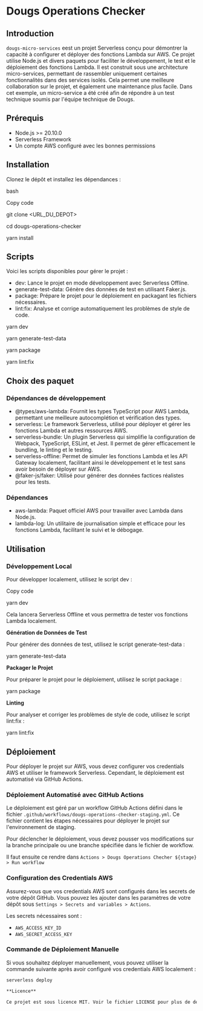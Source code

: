 ﻿# Dougs Operations Checker

## Introduction

`dougs-micro-services` eest un projet Serverless conçu pour démontrer la capacité à configurer et déployer des fonctions Lambda sur AWS. Ce projet utilise Node.js et divers paquets pour faciliter le développement, le test et le déploiement des fonctions Lambda. Il est construit sous une architecture micro-services, permettant de rassembler uniquement certaines fonctionnalités dans des services isolés. Cela permet une meilleure collaboration sur le projet, et également une maintenance plus facile. Dans cet exemple, un micro-service a été créé afin de répondre à un test technique soumis par l'équipe technique de Dougs.

## Prérequis

- Node.js >= 20.10.0
- Serverless Framework
- Un compte AWS configuré avec les bonnes permissions

## Installation

Clonez le dépôt et installez les dépendances :

bash

Copy code

git clone <URL\_DU\_DEPOT>

cd dougs-operations-checker

yarn install

## Scripts

Voici les scripts disponibles pour gérer le projet :

- dev: Lance le projet en mode développement avec Serverless Offline.
- generate-test-data: Génère des données de test en utilisant Faker.js.
- package: Prépare le projet pour le déploiement en packagant les fichiers nécessaires.
- lint:fix: Analyse et corrige automatiquement les problèmes de style de code.

yarn dev

yarn generate-test-data

yarn package

yarn lint:fix

## Choix des paquet

### Dépendances de développement

- @types/aws-lambda: Fournit les types TypeScript pour AWS Lambda, permettant une meilleure autocomplétion et vérification des types.
- serverless: Le framework Serverless, utilisé pour déployer et gérer les fonctions Lambda et autres ressources AWS.
- serverless-bundle: Un plugin Serverless qui simplifie la configuration de Webpack, TypeScript, ESLint, et Jest. Il permet de gérer efficacement le bundling, le linting et le testing.
- serverless-offline: Permet de simuler les fonctions Lambda et les API Gateway localement, facilitant ainsi le développement et le test sans avoir besoin de déployer sur AWS.
- @faker-js/faker: Utilisé pour générer des données factices réalistes pour les tests.

### Dépendances

- aws-lambda: Paquet officiel AWS pour travailler avec Lambda dans Node.js.
- lambda-log: Un utilitaire de journalisation simple et efficace pour les fonctions Lambda, facilitant le suivi et le débogage.

## Utilisation

### Développement Local

Pour développer localement, utilisez le script dev :

Copy code

yarn dev

Cela lancera Serverless Offline et vous permettra de tester vos fonctions Lambda localement.

**Génération de Données de Test**

Pour générer des données de test, utilisez le script generate-test-data :

yarn generate-test-data

**Packager le Projet**

Pour préparer le projet pour le déploiement, utilisez le script package :

yarn package

**Linting**

Pour analyser et corriger les problèmes de style de code, utilisez le script lint:fix :

yarn lint:fix

## Déploiement

Pour déployer le projet sur AWS, vous devez configurer vos credentials AWS et utiliser le framework Serverless. Cependant, le déploiement est automatisé via GitHub Actions.

### Déploiement Automatisé avec GitHub Actions

Le déploiement est géré par un workflow GitHub Actions défini dans le fichier `.github/workflows/dougs-operations-checker-staging.yml`. Ce fichier contient les étapes nécessaires pour déployer le projet sur l'environnement de staging.

Pour déclencher le déploiement, vous devez pousser vos modifications sur la branche principale ou une branche spécifiée dans le fichier de workflow.

Il faut ensuite ce rendre dans `Actions > Dougs Operations Checher ${stage} > Run workflow`

### Configuration des Credentials AWS

Assurez-vous que vos credentials AWS sont configurés dans les secrets de votre dépôt GitHub. Vous pouvez les ajouter dans les paramètres de votre dépôt sous `Settings > Secrets and variables > Actions`.

Les secrets nécessaires sont :

- `AWS_ACCESS_KEY_ID`
- `AWS_SECRET_ACCESS_KEY`

### Commande de Déploiement Manuelle

Si vous souhaitez déployer manuellement, vous pouvez utiliser la commande suivante après avoir configuré vos credentials AWS localement :

```bash
serverless deploy

**Licence**

Ce projet est sous licence MIT. Voir le fichier LICENSE pour plus de détails.

